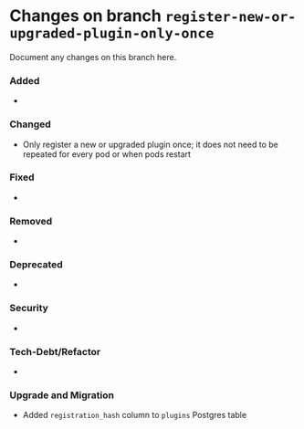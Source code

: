 # Changes on branch `register-new-or-upgraded-plugin-only-once`
Document any changes on this branch here.
### Added
- 

### Changed
- Only register a new or upgraded plugin once; it does not need to be repeated for every pod or when pods restart

### Fixed
- 

### Removed
- 

### Deprecated
- 

### Security
- 

### Tech-Debt/Refactor
- 

### Upgrade and Migration
- Added `registration_hash` column to `plugins` Postgres table
